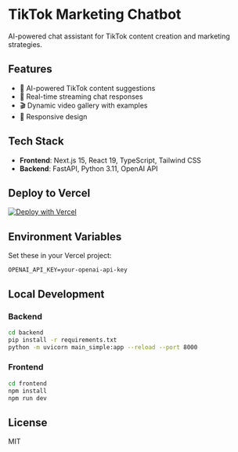 # TikTok Marketing Chatbot

AI-powered chat assistant for TikTok content creation and marketing strategies.

## Features

- 🤖 AI-powered TikTok content suggestions
- 💬 Real-time streaming chat responses
- 🎬 Dynamic video gallery with examples
- 📱 Responsive design

## Tech Stack

- **Frontend**: Next.js 15, React 19, TypeScript, Tailwind CSS
- **Backend**: FastAPI, Python 3.11, OpenAI API

## Deploy to Vercel

[![Deploy with Vercel](https://vercel.com/button)](https://vercel.com/new/clone?repository-url=https://github.com/oszilevi/tiktokmarketingchatbot)

## Environment Variables

Set these in your Vercel project:

```
OPENAI_API_KEY=your-openai-api-key
```

## Local Development

### Backend
```bash
cd backend
pip install -r requirements.txt
python -m uvicorn main_simple:app --reload --port 8000
```

### Frontend
```bash
cd frontend
npm install
npm run dev
```

## License

MIT